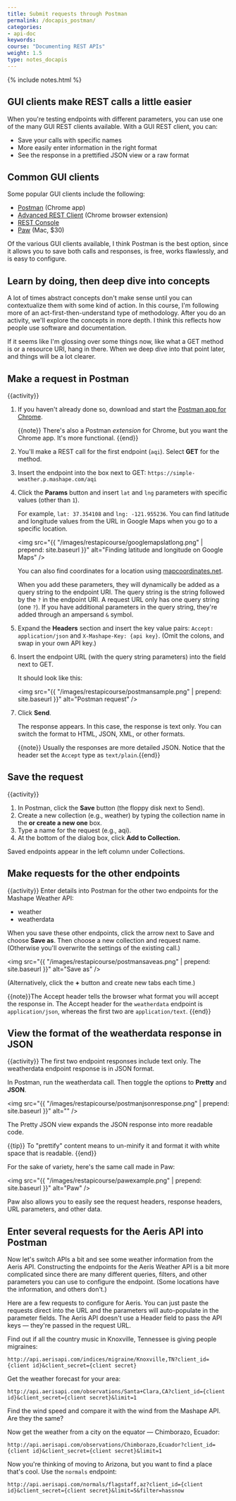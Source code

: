 ```yaml
---
title: Submit requests through Postman
permalink: /docapis_postman/
categories:
- api-doc
keywords: 
course: "Documenting REST APIs"
weight: 1.5
type: notes_docapis
---
```

{% include notes.html %}

## GUI clients make REST calls a little easier

When you're testing endpoints with different parameters, you can use one of the many GUI REST clients available. With a GUI REST client, you can:

* Save your calls with specific names
* More easily enter information in the right format
* See the response in a prettified JSON view or a raw format

## Common GUI clients

Some popular GUI clients include the following:

* [Postman](https://chrome.google.com/webstore/detail/postman/fhbjgbiflinjbdggehcddcbncdddomop?hl=en) (Chrome app)
* [Advanced REST Client](https://chrome.google.com/webstore/detail/advanced-rest-client/hgmloofddffdnphfgcellkdfbfbjeloo) (Chrome browser extension)
* [REST Console](https://chrome.google.com/webstore/detail/rest-console/cokgbflfommojglbmbpenpphppikmonn)
* [Paw](https://luckymarmot.com/paw) (Mac, $30)

Of the various GUI clients available, I think Postman is the best option, since it allows you to save both calls and responses, is free, works flawlessly, and is easy to configure.

## Learn by doing, then deep dive into concepts

A lot of times abstract concepts don't make sense until you can contextualize them with some kind of action. In this course, I'm following more of an act-first-then-understand type of methodology. After you do an activity, we'll explore the concepts in more depth. I think this reflects how people use software and documentation.

If it seems like I'm glossing over some things now, like what a GET method is or a resource URI, hang in there. When we deep dive into that point later, and things will be a lot clearer.

## Make a request in Postman
{{activity}}
1. If you haven't already done so, download and start the [Postman app for Chrome](https://chrome.google.com/webstore/detail/postman/fhbjgbiflinjbdggehcddcbncdddomop?hl=en).

    {{note}} There's also a Postman <i>extension</i> for Chrome, but you want the Chrome app. It's more functional. {{end}}

2. You'll make a REST call for the first endpoint (`aqi`). Select **GET** for the method.
3. Insert the endpoint into the box next to GET: `https://simple-weather.p.mashape.com/aqi`
4. Click the **Params** button and insert `lat` and `lng` parameters with specific values (other than `1`).

    For example, `lat: 37.354108` and `lng: -121.955236`. You can find latitude and longitude values from the URL in Google Maps when you go to a specific location.

    <img src="{{ "/images/restapicourse/googlemapslatlong.png" | prepend: site.baseurl }}" alt="Finding latitude and longitude on Google Maps" />

	You can also find coordinates for a location using [mapcoordinates.net](http://www.mapcoordinates.net/en).
	
	When you add these parameters, they will dynamically be added as a query string to the endpoint URI. The query string is the string followed by the `?` in the endpoint URI. A request URL only has one query string (one `?`). If you have additional parameters in the query string, they're added through an ampersand `&` symbol.
	
5. Expand the **Headers** section and insert the key value pairs: `Accept: application/json` and `X-Mashape-Key: {api key}`. (Omit the colons, and swap in your own API key.)
6. Insert the endpoint URL (with the query string parameters) into the field next to GET.

    It should look like this:

	<img src="{{ "/images/restapicourse/postmansample.png" | prepend: site.baseurl }}" alt="Postman request" />

7. Click **Send**.

	The response appears. In this case, the response is text only. You can switch the format to HTML, JSON, XML, or other formats.
	
	{{note}} Usually the responses are more detailed JSON. Notice that the header set the <code>Accept</code> type as <code>text/plain</code>.{{end}}
	
## Save the request
{{activity}}
1. In Postman, click the **Save** button (the floppy disk next to Send). 
2. Create a new collection (e.g., weather) by typing the collection name in the **or create a new one** box.
3. Type a name for the request (e.g., aqi).
4. At the bottom of the dialog box, click **Add to Collection.**

Saved endpoints appear in the left column under Collections.

## Make requests for the other endpoints
{{activity}}
Enter details into Postman for the other two endpoints for the Mashape Weather API:

* weather
* weatherdata

When you save these other endpoints, click the arrow next to Save and choose **Save as**. Then choose a new collection and request name. (Otherwise you'll overwrite the settings of the existing call.)

<img src="{{ "/images/restapicourse/postmansaveas.png" | prepend: site.baseurl }}" alt="Save as" />

(Alternatively, click the **+** button and create new tabs each time.)

{{note}}The Accept header tells the browser what format you will accept the response in. The Accept header for the <code>weatherdata</code> endpoint is <code>application/json</code>, whereas the first two are <code>application/text</code>. {{end}}

## View the format of the weatherdata response in JSON
{{activity}}
The first two endpoint responses include text only. The weatherdata endpoint response is in JSON format. 

In Postman, run the weatherdata call. Then toggle the options to **Pretty** and **JSON**.

<img src="{{ "/images/restapicourse/postmanjsonresponse.png" | prepend: site.baseurl }}" alt="" />

The Pretty JSON view expands the JSON response into more readable code. 

{{tip}} To "prettify" content means to un-minify it and format it with white space that is readable. {{end}}

For the sake of variety, here's the same call made in Paw:

<img src="{{ "/images/restapicourse/pawexample.png" | prepend: site.baseurl }}" alt="Paw" />

Paw also allows you to easily see the request headers, response headers, URL parameters, and other data.

## Enter several requests for the Aeris API into Postman

Now let's switch APIs a bit and see some weather information from the Aeris API. Constructing the endpoints for the Aeris Weather API is a bit more complicated since there are many different queries, filters, and other parameters you can use to configure the endpoint. (Some locations have the information, and others don't.)

Here are a few requests to configure for Aeris. You can just paste the requests direct into the URL and the parameters will auto-populate in the parameter fields. The Aeris API doesn't use a Header field to pass the API keys &mdash; they're passed in the request URL.

Find out if all the country music in Knoxville, Tennessee is giving people migraines:

```
http://api.aerisapi.com/indices/migraine/Knoxville,TN?client_id={client id}&client_secret={client secret}
```

Get the weather forecast for your area:

```
http://api.aerisapi.com/observations/Santa+Clara,CA?client_id={client id}&client_secret={client secret}&limit=1
```

Find the wind speed and compare it with the wind from the Mashape API. Are they the same?

Now get the weather from a city on the equator &mdash; Chimborazo, Ecuador:

```
http://api.aerisapi.com/observations/Chimborazo,Ecuador?client_id={client id}&client_secret={client secret}&limit=1
```

Now you're thinking of moving to Arizona, but you want to find a place that's cool. Use the `normals` endpoint:

```
http://api.aerisapi.com/normals/flagstaff,az?client_id={client id}&client_secret={client secret}&limit=5&filter=hassnow
```
